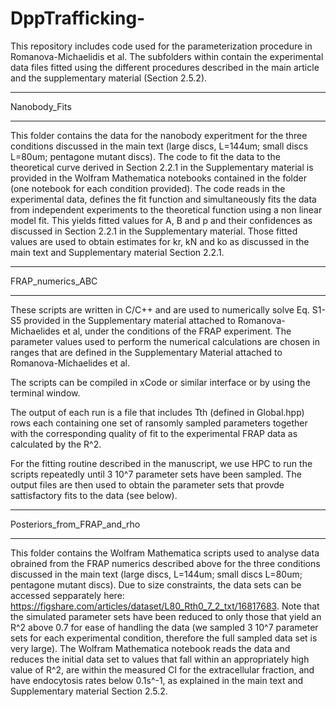 # DppTrafficking-
This repository includes code used for the parameterization procedure in Romanova-Michaelidis et al. The subfolders within contain the experimental data files fitted using the different procedures described in the main article and the supplementary material (Section 2.5.2).

*************
Nanobody_Fits
*************
This folder contains the data for the nanobody experitment for the three conditions discussed in the main text (large discs, L=144um; small discs L=80um; pentagone mutant discs). The code to fit the data to the theoretical curve derived in Section 2.2.1 in the Supplementary material is provided in the Wolfram Mathematica notebooks contained in the folder (one notebook for each condition provided). The code reads in the experimental data, defines the fit function and simultaneously fits the data from independent experiments to the theoretical function using a non linear model fit. This yields fitted values for A, B and p and their confidences as discussed in Section 2.2.1 in the Supplementary material. Those fitted values are used to obtain estimates for kr, kN and ko as discussed in the main text and Supplementary material Section 2.2.1.

*****************
FRAP_numerics_ABC
*****************
These scripts are written in C/C++ and are used to numerically solve Eq. S1-S5 provided in the Supplementary material attached to Romanova-Michaelides et al, under the conditions of the FRAP experiment. The parameter values used to perform the numerical calculations are chosen in ranges that are defined in the Supplementary Material attached to Romanova-Michaelides et al.

The scripts can be compiled in xCode or similar interface or by using the terminal window.

The output of each run is a file that includes Tth (defined in Global.hpp) rows each containing one set of ransomly sampled parameters together with the corresponding quality of fit to the experimental FRAP data as calculated by the R^2.  

For the fitting routine described in the manuscript, we use HPC to run the scripts repeatedly until 3 10^7 parameter sets have been sampled. The output files are then used to obtain the parameter sets that provde sattisfactory fits to the data (see below).


****************************
Posteriors_from_FRAP_and_rho
****************************
This folder contains the Wolfram Mathematica scripts used to analyse data obrained from the FRAP numerics described above for the three conditions discussed in the main text (large discs, L=144um; small discs L=80um; pentagone mutant discs). Due to size constraints, the data sets can be accessed sepparately here: https://figshare.com/articles/dataset/L80_Rth0_7_2_txt/16817683. Note that the simulated parameter sets have been reduced to only those that yield an R^2 above 0.7 for ease of handling the data (we sampled 3 10^7 parameter sets for each experimental condition, therefore the full sampled data set is very large). The Wolfram Mathematica notebook reads the data and reduces the initial data set to values that fall within an appropriately high value of R^2, are within the measured CI for the extracellular fraction, and have endocytosis rates below 0.1s^-1, as explained in the main text and Supplementary material Section 2.5.2.    

